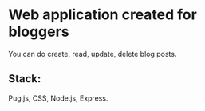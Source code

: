 # Web application created for bloggers
You can do create, read, update, delete blog posts.
## Stack:
Pug.js, CSS, Node.js, Express.
